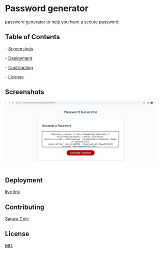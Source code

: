 # Password generator

password generator to help you have a secure password

## Table of Contents
​- [Screenshots](#screenshots) 

​- [Deployment](#deployment)

​- [Contributing](#contributing)

​- [License](#license) 

## Screenshots
![screenshot-1](generatorpic.PNG) 
​
## Deployment
​[live link](https://gohen1216.github.io/generator/)
## Contributing
​[Sanusi Cole](https://github.com/gohen1216)
## License
[MIT](https://choosealicense.com/licenses/mit/)